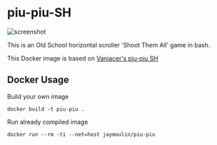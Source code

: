 # piu-piu-SH
![screenshot](https://user-images.githubusercontent.com/18072680/34253060-1ae25446-e657-11e7-8daa-19f57d1ebbf1.gif)

This is an Old School horizontal scroller 'Shoot Them All' game in bash.

This Docker image is based on [Vaniacer's piu-piu SH](https://github.com/vaniacer/piu-piu-SH)

Docker Usage
------------

Build your own image

```
docker build -t piu-piu .
```

Run already compiled image

```
docker run --rm -ti --net=host jaymoulin/piu-piu
```
